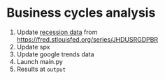 # Business cycles analysis

1. Update [recession data](data/fundamentals/recession-JHDUSRGDPBR.csv)
   from https://fred.stlouisfed.org/series/JHDUSRGDPBR
2. Update spx
3. Update google trends data
4. Launch main.py
5. Results at `output`